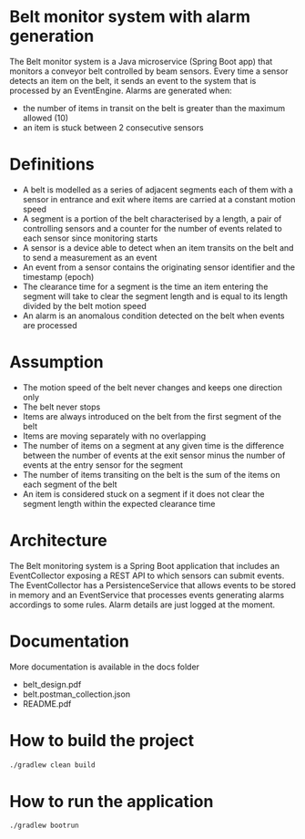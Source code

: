 # Belt monitor system with alarm generation
The Belt monitor system is a Java microservice (Spring Boot app) that monitors a conveyor belt controlled by beam sensors.
Every time a sensor detects an item on the belt, it sends an event to the system that is processed by an EventEngine.
Alarms are generated when:
- the number of items in transit on the belt is greater than the maximum allowed (10)
- an item is stuck between 2 consecutive sensors

# Definitions
- A belt is modelled as a series of adjacent segments each of them with a sensor in entrance and exit where items are carried at a constant motion speed
- A segment is a portion of the belt characterised by a length, a pair of controlling sensors and a counter for the number of events related to each sensor since monitoring starts
- A sensor is a device able to detect when an item transits on the belt and to send a measurement as an event
- An event from a sensor contains the originating sensor identifier and the timestamp (epoch)
- The clearance time for a segment is the time an item entering the segment will take to clear the segment length and is equal to its length divided by the belt motion speed
- An alarm is an anomalous condition detected on the belt when events are processed

# Assumption
- The motion speed of the belt never changes and keeps one direction only
- The belt never stops
- Items are always introduced on the belt from the first segment of the belt
- Items are moving separately with no overlapping
- The number of items on a segment at any given time is the difference between the number of events at the exit sensor minus the number of events at the entry sensor for the segment
- The number of items transiting on the belt is the sum of the items on each segment of the belt
- An item is considered stuck on a segment if it does not clear the segment length within the expected clearance time

# Architecture
The Belt monitoring system is a Spring Boot application that includes an EventCollector exposing a REST API to which sensors can submit events.
The EventCollector has a PersistenceService that allows events to be stored in memory and an EventService that processes events generating alarms accordings to some rules. Alarm details are just logged at the moment.

# Documentation
More documentation is available in the docs folder
- belt_design.pdf
- belt.postman_collection.json
- README.pdf

# How to build the project
```sh
./gradlew clean build
```

# How to run the application
```sh
./gradlew bootrun
```
